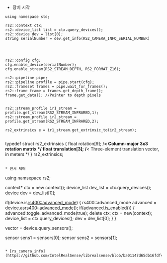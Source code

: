 

* 장치 시작  

```
using namespace std;

rs2::context ctx;
rs2::device_list list = ctx.query_devices();
rs2::device dev = list[0];
string serialNumber = dev.get_info(RS2_CAMERA_INFO_SERIAL_NUMBER)




rs2::config cfg;
cfg.enable_device(serialNumber);
cfg.enable_stream(RS2_STREAM_DEPTH, RS2_FORMAT_Z16);

rs2::pipeline pipe;
rs2::pipeline profile = pipe.start(cfg);
rs2::frameset frames = pipe.wait_for_frames();
rs2::frame frame = frames.get_depth_frame();
frame.get_data(); //Pointer to depth pixels


rs2::stream_profile ir1_stream = profile.get_stream(RS2_STREAM_INFRARED,1);
rs2::stream_profile ir2_stream = profile.get_stream(RS2_STREAM_INFRARED,2);

rs2_extrinsics e = ir1_stream.get_extrinsic_to(ir2_stream);  

```
> ```
typedef struct rs2_extrinsics
{
    float rotation[9];    /**< Column-major 3x3 rotation matrix */
    float translation[3]; /**< Three-element translation vector, in meters */
} rs2_extrinsics;
```

* 센서 제어  

```  
using namsepace rs2;

context* ctx = new context();
device_list dev_list = ctx.query_devices();
device dev = dev_list[0];

if(device.is<rs400::advanced_mode>) {
  rs400::advanced_mode advanced = device.as<rs400::advanced_mode>();
  if(advanced.is_enabled()) {
    advanced.toggle_advanced_mode(true);
    delete ctx;
    ctx = new(context);
    device_list = ctx.query_devices();
    dev = dev_list[0];
  }
}

vector<sensors> = device.query_sensors();

sensor sens1 = sensors[0];
sensor sens2 = sensors[1];





```

* [rs_camera_info](https://github.com/IntelRealSense/librealsense/blob/ba01147d65db16fdf4da36a3e718fe81c8421034/include/librealsense2/h/rs_sensor.h#L22)
